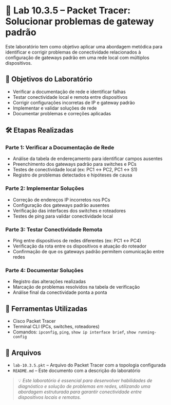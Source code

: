 # 🧪 Lab 10.3.5 – Packet Tracer: Solucionar problemas de gateway padrão

Este laboratório tem como objetivo aplicar uma abordagem metódica para identificar e corrigir problemas de conectividade relacionados à configuração de gateways padrão em uma rede local com múltiplos dispositivos.

## 🎯 Objetivos do Laboratório

- Verificar a documentação de rede e identificar falhas
- Testar conectividade local e remota entre dispositivos
- Corrigir configurações incorretas de IP e gateway padrão
- Implementar e validar soluções de rede
- Documentar problemas e correções aplicadas

## 🛠️ Etapas Realizadas

### Parte 1: Verificar a Documentação de Rede

- Análise da tabela de endereçamento para identificar campos ausentes
- Preenchimento dos gateways padrão para switches e PCs
- Testes de conectividade local (ex: PC1 ↔ PC2, PC1 ↔ S1)
- Registro de problemas detectados e hipóteses de causa

### Parte 2: Implementar Soluções

- Correção de endereços IP incorretos nos PCs
- Configuração dos gateways padrão ausentes
- Verificação das interfaces dos switches e roteadores
- Testes de ping para validar conectividade local

### Parte 3: Testar Conectividade Remota

- Ping entre dispositivos de redes diferentes (ex: PC1 ↔ PC4)
- Verificação da rota entre os dispositivos e atuação do roteador
- Confirmação de que os gateways padrão permitem comunicação entre redes

### Parte 4: Documentar Soluções

- Registro das alterações realizadas
- Marcação de problemas resolvidos na tabela de verificação
- Análise final da conectividade ponta a ponta

## 🧰 Ferramentas Utilizadas

- Cisco Packet Tracer
- Terminal CLI (PCs, switches, roteadores)
- Comandos: `ipconfig`, `ping`, `show ip interface brief`, `show running-config`

## 📎 Arquivos

- `lab-10.3.5.pkt` – Arquivo do Packet Tracer com a topologia configurada
- `README.md` – Este documento com a descrição do laboratório

> 💡 *Este laboratório é essencial para desenvolver habilidades de diagnóstico e solução de problemas em redes, utilizando uma abordagem estruturada para garantir conectividade entre dispositivos locais e remotos.*
